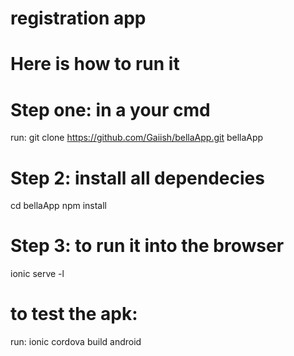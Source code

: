 # registration app
# Here is how to run it

# Step one: in a your cmd
run: git clone https://github.com/Gaiish/bellaApp.git bellaApp

# Step 2: install all dependecies
cd bellaApp
npm install

# Step 3: to run it into the browser
ionic serve -l

# to test the apk:
run: ionic cordova build android
